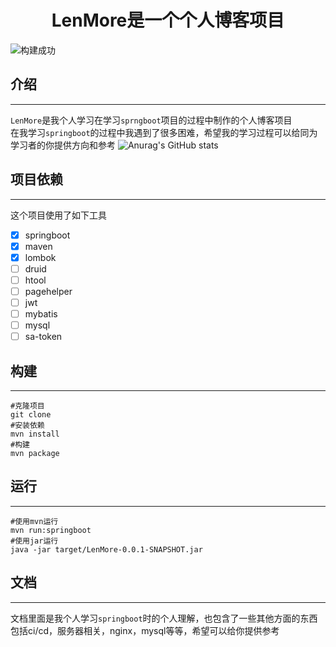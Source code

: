 <div style="text-align: center;"><h1>LenMore是一个个人博客项目</h1></div>

![构建成功](https://app.travis-ci.com/luolikong950412/LenMoreBlog.svg?branch=master)
## 介绍
***
`LenMore`是我个人学习在学习`sprngboot`项目的过程中制作的个人博客项目  
在我学习`springboot`的过程中我遇到了很多困难，希望我的学习过程可以给同为学习者的你提供方向和参考
![Anurag's GitHub stats](https://github-readme-stats.vercel.app/api?username=luolikong950412&show_icons=true&theme=dracula&)  

## 项目依赖
***
这个项目使用了如下工具  
- [x] springboot
- [x] maven
- [X] lombok
- [ ] druid
- [ ] htool
- [ ] pagehelper
- [ ] jwt
- [ ] mybatis
- [ ] mysql
- [ ] sa-token
## 构建
***
```shell
#克隆项目
git clone 
#安装依赖
mvn install
#构建
mvn package
```
## 运行
***
```shell
#使用mvn运行
mvn run:springboot
#使用jar运行
java -jar target/LenMore-0.0.1-SNAPSHOT.jar
```
## 文档
***
文档里面是我个人学习`springboot`时的个人理解，也包含了一些其他方面的东西  
包括ci/cd，服务器相关，nginx，mysql等等，希望可以给你提供参考